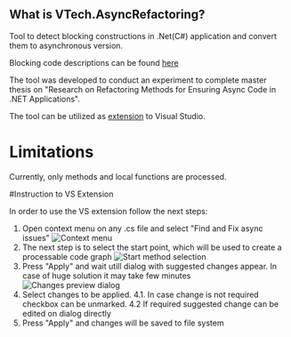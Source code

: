 ## What is VTech.AsyncRefactoring?

Tool to detect blocking constructions in .Net(C#) application and convert them to asynchronous version.

Blocking code descriptions can be found [here](https://github.com/davidfowl/AspNetCoreDiagnosticScenarios/blob/master/AsyncGuidance.md)

The tool was developed to conduct an experiment to complete master thesis on "Research on Refactoring Methods for Ensuring Async Code in .NET Applications".

The tool can be utilized as [extension](https://marketplace.visualstudio.com/items?itemName=BorisK.AsyncRefactoring) to Visual Studio.

# Limitations
Currently, only methods and local functions are processed.


#Instruction to VS Extension

In order to use the VS extension follow the next steps:
1. Open context menu on any .cs file and select "Find and Fix async issues" 
![Context menu](https://github.com/Bor1ss/VTech.AsyncRefactoring/blob/main/resources/instruction_start_type_selection.png?raw=true)
2. The next step is to select the start point, which will be used to create a processable code graph
![Start method selection](https://github.com/Bor1ss/VTech.AsyncRefactoring/blob/main/resources/instructions_context_menu.png?raw=true)
3. Press "Apply" and wait utill dialog with suggested changes appear. In case of huge solution it may take few minutes
![Changes preview dialog](https://github.com/Bor1ss/VTech.AsyncRefactoring/blob/main/resources/instruction_changes_preview.png?raw=true)
4. Select changes to be applied. 
4.1. In case change is not required checkbox can be unmarked. 
4.2  If required suggested change can be edited on dialog directly
5. Press "Apply" and changes will be saved to file system




